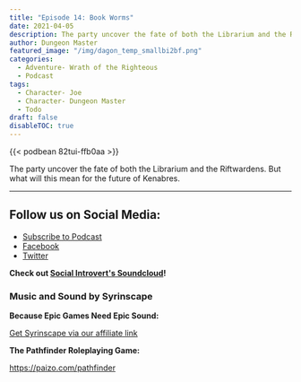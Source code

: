```yaml
---
title: "Episode 14: Book Worms"
date: 2021-04-05
description: The party uncover the fate of both the Librarium and the Riftwardens. But what will this mean for the future of Kenabres.
author: Dungeon Master
featured_image: "/img/dagon_temp_smallbi2bf.png"
categories:
  - Adventure- Wrath of the Righteous
  - Podcast
tags:
  - Character- Joe 
  - Character- Dungeon Master
  - Todo
draft: false
disableTOC: true
---
```


{{< podbean 82tui-ffb0aa >}}

The party uncover the fate of both the Librarium and the Riftwardens. But what will this mean for the future of Kenabres.

--------------------------
## Follow us on Social Media: 
- [Subscribe to Podcast](https://feed.podbean.com/dragonsnotincluded/feed.xml)
- [Facebook](https://www.facebook.com/Dragons-Not-Included-Podcast-103097024812637)
- [Twitter](https://twitter.com/PodcastDragons)

**Check out [Social Introvert's Soundcloud]!**

### Music and Sound by Syrinscape

**Because Epic Games Need Epic Sound:**

[Get Syrinscape via our affiliate link]

**The Pathfinder Roleplaying Game:**

https://paizo.com/pathfinder

[Social Introvert's Soundcloud]: https://soundcloud.com/user-520878457
[Get Syrinscape via our affiliate link]: https://syrinscape.com/attributions/?id=527&id=17&id=1087
